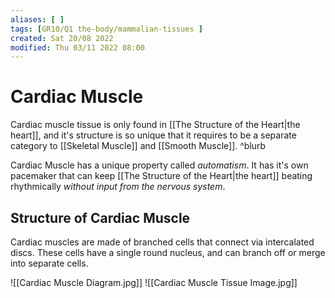 ```yaml
---
aliases: [ ]
tags: [GR10/Q1 the-body/mammalian-tissues ]
created: Sat 20/08 2022
modified: Thu 03/11 2022 08:00
---
```


# Cardiac Muscle
Cardiac muscle tissue is only found in [[The Structure of the Heart|the heart]], and it's structure is so unique that it requires to be a separate category to [[Skeletal Muscle]] and [[Smooth Muscle]]. ^blurb

Cardiac Muscle has a unique property called *automatism*.  It has it's own pacemaker that can keep [[The Structure of the Heart|the heart]] beating rhythmically *without input from the nervous system*.

## Structure of Cardiac Muscle
Cardiac muscles are made of branched cells that connect via intercalated discs. These cells have a single round nucleus, and can branch off or merge into separate cells. 

![[Cardiac Muscle Diagram.jpg]]
![[Cardiac Muscle Tissue Image.jpg]]